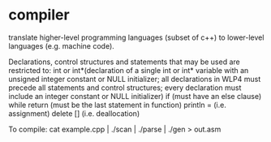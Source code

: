 # compiler
translate higher-level programming languages (subset of c++) to lower-level languages (e.g. machine code). 

Declarations, control structures and statements that may be used are restricted to:
int or int*(declaration of a single int or int* variable with an unsigned integer constant or NULL initializer; all declarations in WLP4 must precede all statements and control structures; every declaration must include an integer constant or NULL initializer)
if (must have an else clause)
while
return (must be the last statement in function)
println
= (i.e. assignment)
delete [] (i.e. deallocation)

To compile: cat example.cpp | ./scan | ./parse | ./gen > out.asm

